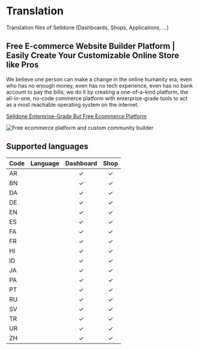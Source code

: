 # Translation
Translation files of Selldone (Dashboards, Shops, Applications, ...)

## Free E-commerce Website Builder Platform | Easily Create Your Customizable Online Store like Pros

We believe one person can make a change in the online humanity era, even who has no enough money, even has no tech experience, even has no bank account to pay the bills; we do it by creating a one-of-a-kind platform, the all-in-one, no-code commerce platform with enterprise-grade tools to act as a most reachable operating system on the internet. 
     
[Selldone Enterprise-Grade But Free Ecommerce Platform](https://selldone.com/store-builder)

![Free ecommerce platform and custom community builder](https://cdn.selldone.com/app/contents/official-pages/store-builder/mockupboldfeaturesjpgcf839a27e0aeae46d4a4de1253108e42.jpg)


## Supported languages
| Code     | Language | Dashboard | Shop |
|----------|----------|:---------:|:----:|
|    AR    |          |     ✓    |  ✓   |
|    BN    |          |     ✓    |  ✓   |
|    DA    |          |     ✓    |  ✓   |
|    DE    |          |     ✓    |  ✓   |
|    EN    |          |     ✓    |  ✓   |
|    ES    |          |     ✓    |  ✓   |
|    FA    |          |     ✓    |  ✓   |
|    FR    |          |     ✓    |  ✓   |
|    HI    |          |     ✓    |  ✓   |
|    ID    |          |     ✓    |  ✓   |
|    JA    |          |     ✓    |  ✓   |
|    PA    |          |     ✓    |  ✓   |
|    PT    |          |     ✓    |  ✓   |
|    RU    |          |     ✓    |  ✓   |
|    SV    |          |     ✓    |  ✓   |
|    TR    |          |     ✓    |  ✓   |
|    UR    |          |     ✓    |  ✓   |
|    ZH    |          |     ✓    |  ✓   |



